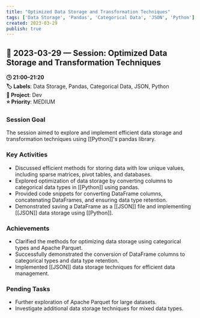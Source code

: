 ```yaml
---
title: "Optimized Data Storage and Transformation Techniques"
tags: ['Data Storage', 'Pandas', 'Categorical Data', 'JSON', 'Python']
created: 2023-03-29
publish: true
---
```


## 📅 2023-03-29 — Session: Optimized Data Storage and Transformation Techniques

**🕒 21:00–21:20**  
**🏷️ Labels**: Data Storage, Pandas, Categorical Data, JSON, Python  
**📂 Project**: Dev  
**⭐ Priority**: MEDIUM  


### Session Goal
The session aimed to explore and implement efficient data storage and transformation techniques using [[Python]]'s pandas library.

### Key Activities
- Discussed efficient methods for storing data with low unique values, including sparse matrices, pivot tables, and databases.
- Explored optimization of data storage by converting columns to categorical data types in [[Python]] using pandas.
- Provided code snippets for converting DataFrame columns, concatenating DataFrames, and ensuring data type retention.
- Demonstrated saving a DataFrame as a [[JSON]] file and implementing [[JSON]] data storage using [[Python]].

### Achievements
- Clarified the methods for optimizing data storage using categorical types and Apache Parquet.
- Successfully demonstrated the conversion of DataFrame columns to categorical types and data type retention.
- Implemented [[JSON]] data storage techniques for efficient data management.

### Pending Tasks
- Further exploration of Apache Parquet for large datasets.
- Investigate additional data storage techniques for mixed data types.
